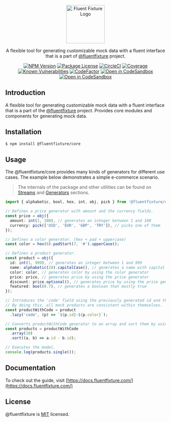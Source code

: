 <p align="center">
  <a href="https://github.com/fluentfixture" target="blank"><img src="https://i.imgur.com/qLGGhTh.jpg" width="120" alt="Fluent Fixture Logo" /></a>
</p>

<p align="center">A flexible tool for generating customizable mock data with a fluent interface that is a part of <a href="https://github.com/fluentfixture">@fluentfixture</a> project.</p>

<p align="center">
  <a href="https://www.npmjs.com/package/@fluentfixture/core" target="_blank"><img src="https://img.shields.io/npm/v/@fluentfixture/core.svg" alt="NPM Version"/></a>
  <a href="https://www.npmjs.com/package/@fluentfixture/core" target="_blank"><img src="https://img.shields.io/npm/l/@fluentfixture/core.svg" alt="Package License" /></a>
  <a href="https://dl.circleci.com/status-badge/redirect/gh/fluentfixture/fluentfixture/tree/main" target="_blank"><img src="https://dl.circleci.com/status-badge/img/gh/fluentfixture/fluentfixture/tree/main.svg?style=svg" alt="CircleCI" /></a>
  <a href="https://coveralls.io/github/fluentfixture/fluentfixture?branch=main" target="_blank"><img src="https://coveralls.io/repos/github/fluentfixture/fluentfixture/badge.svg?branch=main#9" alt="Coverage" /></a>
  <a href="https://snyk.io/test/github/fluentfixture/fluentfixture" target="_blank"><img src="https://snyk.io/test/github/fluentfixture/fluentfixture/badge.svg" alt="Known Vulnerabilities"/></a>
  <a href="https://www.codefactor.io/repository/github/fluentfixture/fluentfixture" target="_blank"><img src="https://www.codefactor.io/repository/github/fluentfixture/fluentfixture/badge" alt="CodeFactor"/></a>
  <a href="https://codesandbox.io/s/github/fluentfixture/fluentfixture/tree/main/sample/02-core" target="_blank"><img src="https://img.shields.io/badge/Open%20in-CodeSandbox-blue?style=flat-square&logo=codesandbox" alt="Open in CodeSandbox"/></a>
  <a href="https://docs.fluentfixture.com" target="_blank"><img src="https://img.shields.io/badge/Open%20in-GitBook-yellow?style=flat-square&logo=gitbook" alt="Open in CodeSandbox"/></a>
</p>

## Introduction

A flexible tool for generating customizable mock data with a fluent interface that is a part of the [@fluentfixture](https://github.com/fluentfixture) project. 
Provides core modules and components for generating mock data.

## Installation

```bash
$ npm install @fluentfixture/core
```

## Usage

The @fluentfixture/core provides many kinds of generators for different use cases. The example below demonstrates a simple e-commerce scenario.

> The internals of the package and other utilities can be found on [Streams](https://docs.fluentfixture.com/packages/fluentfixture-core/streams) and [Generators](https://docs.fluentfixture.com/packages/fluentfixture-core/generators) sections.

```typescript
import { alphabetic, bool, hex, int, obj, pick } from '@fluentfixture/core';

// Defines a price generator with amount and the currency fields.
const price = obj({
  amount: int(1, 100), // generates an integer between 1 and 100
  currency: pick(['USD', 'EUR', 'GBP', 'TRY']), // picks one of them
});

// Defines a color generator. (hex + pad + uppercase)
const color = hex(6).padStart(7, '#').upperCase(); 

// Defines a product generator.
const product = obj({
  id: int(1, 999), // generates an integer between 1 and 999
  name: alphabetic(20).capitalCase(), // generates a name with capital case
  color: color, // generates color by using the color generator
  price: price, // generates price by using the price generator
  discount: price.optional(), // generates price by using the price generator or undefined
  featured: bool(0.7), // generates a boolean that mostly true
});

// Introduces the 'code' field using the previously generated id and the color.
// By doing this, all mock products are consistent within themselves.
const productWithCode = product
  .lazy('code', (p) => `${p.id}-${p.color}`);

// Converts productWithCode generator to an array and sort them by using the id field.
const products = productWithCode
  .array(10)
  .sort((a, b) => a.id - b.id);

// Executes the model.
console.log(products.single());
```

## Documentation

To check out the guide, visit [https://docs.fluentfixture.com/](https://docs.fluentfixture.com/)

## License

@fluentfixture is [MIT](https://github.com/fluentfixture/fluentfixture/blob/main/LICENSE) licensed.
